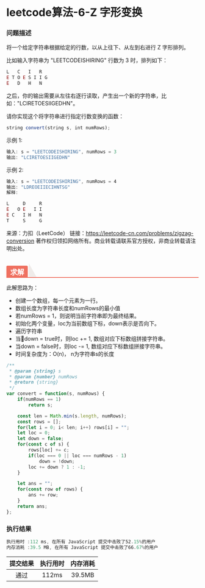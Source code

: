 # leetcode算法-6-Z 字形变换

### 问题描述

将一个给定字符串根据给定的行数，以从上往下、从左到右进行 Z 字形排列。

比如输入字符串为 "LEETCODEISHIRING" 行数为 3 时，排列如下：

```js
L   C   I   R
E T O E S I I G
E   D   H   N
```
之后，你的输出需要从左往右逐行读取，产生出一个新的字符串，比如："LCIRETOESIIGEDHN"。

请你实现这个将字符串进行指定行数变换的函数：

```js
string convert(string s, int numRows);
```

示例 1:

```js
输入: s = "LEETCODEISHIRING", numRows = 3
输出: "LCIRETOESIIGEDHN"
```

示例 2:

```js
输入: s = "LEETCODEISHIRING", numRows = 4
输出: "LDREOEIIECIHNTSG"
解释:
```

```js
L     D     R
E   O E   I I
E C   I H   N
T     S     G
```

来源：力扣（LeetCode）
链接：https://leetcode-cn.com/problems/zigzag-conversion
著作权归领扣网络所有。商业转载请联系官方授权，非商业转载请注明出处。

<h2 style="margin-top: 30px; margin-bottom: 15px; padding: 0px; font-weight: bold; color: black; border-bottom: 2px solid rgb(239, 112, 96); font-size: 1.3em;"
 data-id="heading-1"><span style="display: none;" class="prefix"></span><span style="display: inline-block; font-weight: bold; background: rgb(239, 112, 96); color: #ffffff; padding: 3px 10px 1px; border-top-right-radius: 3px; border-top-left-radius: 3px; margin-right: 3px;" class="content">求解</span><span class="suffix"></span><span style="display: inline-block; vertical-align: bottom; border-bottom: 36px solid #efebe9; border-right: 20px solid transparent;"> </span></h2>

此解思路为：
- 创建一个数组，每一个元素为一行。
- 数组长度为字符串长度和numRows的最小值
- 若numRows = 1，则说明当前字符串即为最终结果。
- 初始化两个变量，loc为当前数组下标，down表示是否向下。
- 遍历字符串
- 当down = true时，则loc += 1, 数组对应下标数组拼接字符串。
- 当down = false时，则loc -= 1, 数组对应下标数组拼接字符串。
- 时间复杂度为：O(n)， n为字符串s的长度

```js
/**
 * @param {string} s
 * @param {number} numRows
 * @return {string}
 */
var convert = function(s, numRows) {
    if(numRows == 1)
        return s;

    const len = Math.min(s.length, numRows);
    const rows = [];
    for(let i = 0; i< len; i++) rows[i] = "";
    let loc = 0;
    let down = false;
    for(const c of s) {
        rows[loc] += c;
        if(loc === 0 || loc === numRows - 1)
            down = !down;
        loc += down ? 1 : -1;
    }

    let ans = "";
    for(const row of rows) {
        ans += row;
    }
    return ans;
};
```

### 执行结果

```js
执行用时 :112 ms, 在所有 JavaScript 提交中击败了52.15%的用户
内存消耗 :39.5 MB, 在所有 JavaScript 提交中击败了66.67%的用户
```

| 提交结果 | 执行用时 | 内存消耗 |
|:------:|:------:|:-------:|
|   通过  | 112ms  |  39.5MB |
